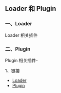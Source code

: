 ## Loader 和 Plugin 
### 一、Loader
Loader 相关插件 
### 二、Plugin
Plugin 相关插件-

1、链接
- [Loader](https://blog.csdn.net/zxd1435513775/article/details/125373851)
- [Plugin](https://www.webpackjs.com/contribute/writing-a-plugin/)